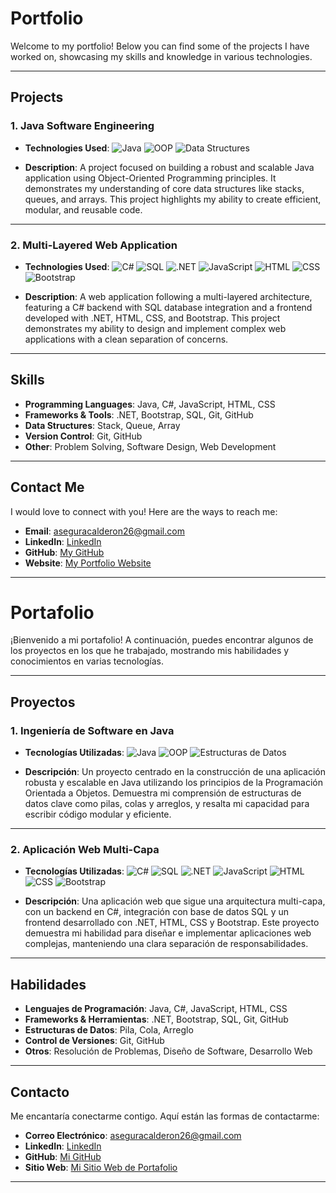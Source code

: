 # Portfolio

Welcome to my portfolio! Below you can find some of the projects I have worked on, showcasing my skills and knowledge in various technologies.

---

## Projects

### 1. **Java Software Engineering**

- **Technologies Used**: 
  ![Java](https://img.shields.io/badge/Java-007396?style=flat-square&logo=java&logoColor=white)
  ![OOP](https://img.shields.io/badge/OOP-004B87?style=flat-square&logo=c%23&logoColor=white)
  ![Data Structures](https://img.shields.io/badge/Data_Structures-4B0082?style=flat-square&logo=python&logoColor=white)
  
- **Description**: A project focused on building a robust and scalable Java application using Object-Oriented Programming principles. It demonstrates my understanding of core data structures like stacks, queues, and arrays. This project highlights my ability to create efficient, modular, and reusable code.

---

### 2. **Multi-Layered Web Application**

- **Technologies Used**: 
  ![C#](https://img.shields.io/badge/C%23-239120?style=flat-square&logo=c-sharp&logoColor=white)
  ![SQL](https://img.shields.io/badge/SQL-4479A1?style=flat-square&logo=microsoft-sql-server&logoColor=white)
  ![.NET](https://img.shields.io/badge/.NET-512BD4?style=flat-square&logo=dot-net&logoColor=white)
  ![JavaScript](https://img.shields.io/badge/JavaScript-F7DF1E?style=flat-square&logo=javascript&logoColor=black)
  ![HTML](https://img.shields.io/badge/HTML-E34F26?style=flat-square&logo=html5&logoColor=white)
  ![CSS](https://img.shields.io/badge/CSS-1572B6?style=flat-square&logo=css3&logoColor=white)
  ![Bootstrap](https://img.shields.io/badge/Bootstrap-563D7C?style=flat-square&logo=bootstrap&logoColor=white)
  
- **Description**: A web application following a multi-layered architecture, featuring a C# backend with SQL database integration and a frontend developed with .NET, HTML, CSS, and Bootstrap. This project demonstrates my ability to design and implement complex web applications with a clean separation of concerns.

---

## Skills

- **Programming Languages**: Java, C#, JavaScript, HTML, CSS
- **Frameworks & Tools**: .NET, Bootstrap, SQL, Git, GitHub
- **Data Structures**: Stack, Queue, Array
- **Version Control**: Git, GitHub
- **Other**: Problem Solving, Software Design, Web Development

---

## Contact Me

I would love to connect with you! Here are the ways to reach me:

- **Email**: [aseguracalderon26@gmail.com](mailto:aseguracalderon26@gmail.com)
- **LinkedIn**: [LinkedIn](https://www.linkedin.com/in/andressc25)
- **GitHub**: [My GitHub](https://github.com/AndresSC25)
- **Website**: [My Portfolio Website](https://your-portfolio.com)

---

# Portafolio

¡Bienvenido a mi portafolio! A continuación, puedes encontrar algunos de los proyectos en los que he trabajado, mostrando mis habilidades y conocimientos en varias tecnologías.

---

## Proyectos

### 1. **Ingeniería de Software en Java**

- **Tecnologías Utilizadas**: 
  ![Java](https://img.shields.io/badge/Java-007396?style=flat-square&logo=java&logoColor=white)
  ![OOP](https://img.shields.io/badge/OOP-004B87?style=flat-square&logo=c%23&logoColor=white)
  ![Estructuras de Datos](https://img.shields.io/badge/Estructuras_de_Datos-4B0082?style=flat-square&logo=python&logoColor=white)
  
- **Descripción**: Un proyecto centrado en la construcción de una aplicación robusta y escalable en Java utilizando los principios de la Programación Orientada a Objetos. Demuestra mi comprensión de estructuras de datos clave como pilas, colas y arreglos, y resalta mi capacidad para escribir código modular y eficiente.

---

### 2. **Aplicación Web Multi-Capa**

- **Tecnologías Utilizadas**: 
  ![C#](https://img.shields.io/badge/C%23-239120?style=flat-square&logo=c-sharp&logoColor=white)
  ![SQL](https://img.shields.io/badge/SQL-4479A1?style=flat-square&logo=microsoft-sql-server&logoColor=white)
  ![.NET](https://img.shields.io/badge/.NET-512BD4?style=flat-square&logo=dot-net&logoColor=white)
  ![JavaScript](https://img.shields.io/badge/JavaScript-F7DF1E?style=flat-square&logo=javascript&logoColor=black)
  ![HTML](https://img.shields.io/badge/HTML-E34F26?style=flat-square&logo=html5&logoColor=white)
  ![CSS](https://img.shields.io/badge/CSS-1572B6?style=flat-square&logo=css3&logoColor=white)
  ![Bootstrap](https://img.shields.io/badge/Bootstrap-563D7C?style=flat-square&logo=bootstrap&logoColor=white)

- **Descripción**: Una aplicación web que sigue una arquitectura multi-capa, con un backend en C#, integración con base de datos SQL y un frontend desarrollado con .NET, HTML, CSS y Bootstrap. Este proyecto demuestra mi habilidad para diseñar e implementar aplicaciones web complejas, manteniendo una clara separación de responsabilidades.

---

## Habilidades

- **Lenguajes de Programación**: Java, C#, JavaScript, HTML, CSS
- **Frameworks & Herramientas**: .NET, Bootstrap, SQL, Git, GitHub
- **Estructuras de Datos**: Pila, Cola, Arreglo
- **Control de Versiones**: Git, GitHub
- **Otros**: Resolución de Problemas, Diseño de Software, Desarrollo Web

---

## Contacto

Me encantaría conectarme contigo. Aquí están las formas de contactarme:

- **Correo Electrónico**: [aseguracalderon26@gmail.com](mailto:aseguracalderon26@gmail.com)
- **LinkedIn**: [LinkedIn](https://www.linkedin.com/in/andressc25)
- **GitHub**: [Mi GitHub](https://github.com/AndresSC25)
- **Sitio Web**: [Mi Sitio Web de Portafolio](https://your-portfolio.com)

---


